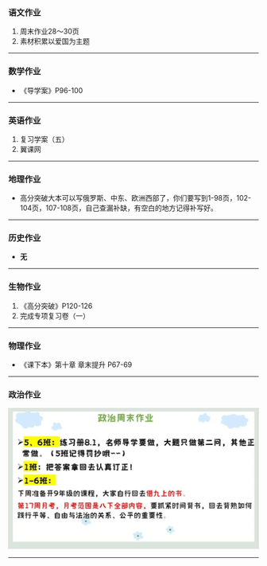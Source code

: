 ### 语文作业
1. 周末作业28～30页
2. 素材积累以爱国为主题
---

### 数学作业
* 《导学案》P96-100
---

### 英语作业
1. 复习学案（五）
2. 翼课网
---

### 地理作业
* 高分突破大本可以写俄罗斯、中东、欧洲西部了，你们要写到1-98页，102-104页，107-108页，自己查漏补缺，有空白的地方记得补写好。
---

### 历史作业
* **无**
---

### 生物作业
1. 《高分突破》P120-126
2. 完成专项复习卷（一）
---

### 物理作业
* 《课下本》第十章 章末提升 P67-69
---

### 政治作业
![hw](hw_G8S2/_images/14p.webp)

---
